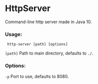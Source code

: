 # HttpServer
Command-line http server made in Java 10.

### Usage:
```
 http-server [path] [options]
```
`[path]` Path to main directory, defaults to `./`.

### Options:

`-p` Port to use, defaults to 8080.
